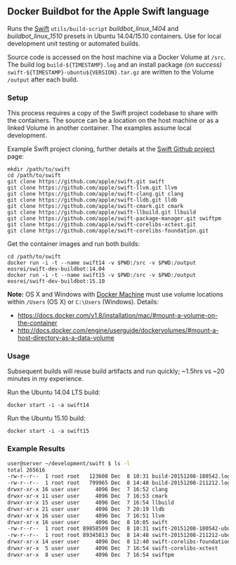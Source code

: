 ## Docker Buildbot for the Apple Swift language

Runs the [Swift](https://swift.org/) `utils/build-script` *buildbot_linux_1404*
and *buildbot_linux_1510* presets in Ubuntu 14.04/15.10 containers. Use for
local development unit testing or automated builds.

Source code is accessed on the host machine via a Docker Volume at `/src`. The
build log `build-${TIMESTAMP}.log` and an install package *(on success)*
`swift-${TIMESTAMP}-ubuntu${VERSION}.tar.gz` are written to the Volume `/output`
after each build.

### Setup

This process requires a copy of the Swift project codebase to share with the
containers. The source can be a location on the host machine or as a linked
Volume in another container. The examples assume local development.

Example Swift project cloning, further details at the
[Swift Github project](https://github.com/apple/swift) page:
```
mkdir /path/to/swift
cd /path/to/swift
git clone https://github.com/apple/swift.git swift
git clone https://github.com/apple/swift-llvm.git llvm
git clone https://github.com/apple/swift-clang.git clang
git clone https://github.com/apple/swift-lldb.git lldb
git clone https://github.com/apple/swift-cmark.git cmark
git clone https://github.com/apple/swift-llbuild.git llbuild
git clone https://github.com/apple/swift-package-manager.git swiftpm
git clone https://github.com/apple/swift-corelibs-xctest.git
git clone https://github.com/apple/swift-corelibs-foundation.git
```

Get the container images and run both builds:
```
cd /path/to/swift
docker run -i -t --name swift14 -v $PWD:/src -v $PWD:/output eosrei/swift-dev-buildbot:14.04
docker run -i -t --name swift15 -v $PWD:/src -v $PWD:/output eosrei/swift-dev-buildbot:15.10
```

**Note:** OS X and Windows with [Docker Machine](https://docs.docker.com/machine/)
must use volume locations within `/Users` (OS X) or `C:\Users` (Windows). Details:
* https://docs.docker.com/v1.8/installation/mac/#mount-a-volume-on-the-container
* http://docs.docker.com/engine/userguide/dockervolumes/#mount-a-host-directory-as-a-data-volume

### Usage

Subsequent builds will reuse build artifacts and run quickly; ~1.5hrs vs
~20 minutes in my experience.

Run the Ubuntu 14.04 LTS build:
```
docker start -i -a swift14
```

Run the Ubuntu 15.10 build:
```
docker start -i -a swift15
```

### Example Results

```bash
user@server ~/development/swift $ ls -l
total 265616
-rw-r--r--  1 root root   123608 Dec  8 10:31 build-20151208-180542.log
-rw-r--r--  1 root root   799965 Dec  8 14:48 build-20151208-211212.log
drwxr-xr-x 16 user user     4096 Dec  7 16:52 clang
drwxr-xr-x 11 user user     4096 Dec  7 16:53 cmark
drwxr-xr-x 15 user user     4096 Dec  7 16:54 llbuild
drwxr-xr-x 21 user user     4096 Dec  7 20:19 lldb
drwxr-xr-x 16 user user     4096 Dec  7 16:51 llvm
drwxr-xr-x 16 user user     4096 Dec  8 10:05 swift
-rw-r--r--  1 root root 89858509 Dec  8 10:31 swift-20151208-180542-ubuntu14.04.tar.gz
-rw-r--r--  1 root root 89345813 Dec  8 14:48 swift-20151208-211212-ubuntu15.10.tar.gz
drwxr-xr-x 14 user user     4096 Dec  8 12:40 swift-corelibs-foundation
drwxr-xr-x  5 user user     4096 Dec  7 16:54 swift-corelibs-xctest
drwxr-xr-x  8 user user     4096 Dec  7 16:54 swiftpm
```
